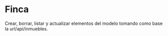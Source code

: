 # Finca
Crear, borrar, listar y actualizar elementos del modelo tomando como base la url/api/inmuebles. 
